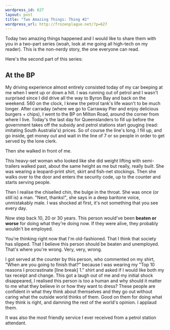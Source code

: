 ```yaml
--- 
wordpress_id: 627
layout: post
title: "Two Amazing Things: Thing #2"
wordpress_url: http://frozenplague.net/?p=627
---
```

Today two amazing things happened and I would like to share them with you in a two-part series (woah, look at me going all high-tech on my reader). This is the non-nerdy story, the one everyone can read.

Here's the second part of this series:

<h2>At the BP</h2>

My driving experience almost entirely consisted today of my car beeping at me when I went up or down a hill. I was running out of petrol and I wasn't surprised since I did drive all the way to Byron Bay and back on the weekend. 560 on the clock, I knew the petrol tank's life wasn't to be much longer. After carraday (where we go to Carraway Pier and enjoy delicious burgers + chips), I went to the BP on Milton Road, around the corner from where I live. Today's the last day for Queenslanders to fill up before the government takes off the subsidy and petrol stations start gouging (read: imitating South Australia's) prices. So of course the line's long. I fill up, and go inside, get money out and wait in the line of 7 or so people in order to get served by the lone clerk.

Then she walked in front of me.

This heavy-set woman who looked like she did weight lifting with semi-trailers walked past, about the same height as me but really, really built. She was wearing a leopard-print shirt, skirt and fish-net stockings. Then she walks over to the door and enters the security code, up to the counter and starts serving people.

Then I realise the chiselled chin, the bulge in the throat. She was once (or still is) a man.
"Next, thanks!", she says in a deep baritone voice, unmistakably male.
I was shocked at first, it's not something that you see every day.

Now step back 10, 20 or 30 years. This person would've been <strong>beaten or worse</strong> for doing what they're doing now. If they were alive, they probably wouldn't be employed.

You're thinking right now that I'm old-fashioned. 
That I think that society has slipped.
That I believe this person should be beaten and unemployed.
That's where you're wrong. Very, very, wrong.

I got served at the counter by this person, who commented on my shirt, "When are you going to finish that?" because I was wearing my "Top 10 reasons I procrastinate [line break] 1." shirt and asked if I would like both my tax receipt and change. This got a laugh out of me and my initial shock disappeared, I realised this person is too a human and why should it matter to me what they believe in or how they want to dress? These people are confident in what they think about themselves and they go out without caring what the outside world thinks of them. Good on them for doing what they think is right, and damning the rest of the world's opinion. I applaud them.

It was also the most friendly service I ever received from a petrol station attendant.

